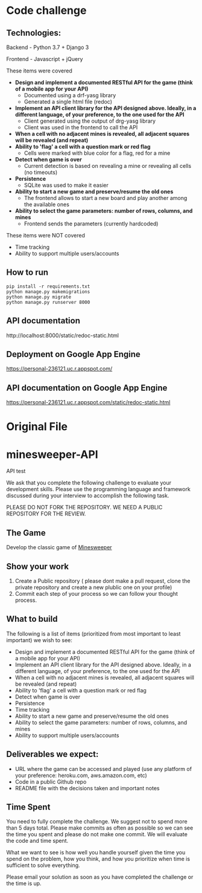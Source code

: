# Code challenge

## Technologies:
Backend - Python 3.7 + Django 3

Frontend - Javascript + jQuery

These items were covered
* **Design and implement  a documented RESTful API for the game (think of a mobile app for your API)**
  - Documented using a drf-yasg library
  - Generated a single html file (redoc)
* **Implement an API client library for the API designed above. Ideally, in a different language, of your preference, to the one used for the API**
  - Client generated using the output of drg-yasg library
  - Client was used in the frontend to call the API
* **When a cell with no adjacent mines is revealed, all adjacent squares will be revealed (and repeat)**
* **Ability to 'flag' a cell with a question mark or red flag**
  - Cells were marked with blue color for a flag, red for a mine
* **Detect when game is over**
  - Current detection is based on revealing a mine or revealing all cells (no timeouts)
* **Persistence**
  - SQLite was used to make it easier
* **Ability to start a new game and preserve/resume the old ones**
  - The frontend allows to start a new board and play another among the available ones
* **Ability to select the game parameters: number of rows, columns, and mines**
  - Frontend sends the parameters (currently hardcoded)

These items were NOT covered
* Time tracking
* Ability to support multiple users/accounts

## How to run
```
pip install -r requirements.txt 
python manage.py makemigrations
python manage.py migrate
python manage.py runserver 8000
```


## API documentation
http://localhost:8000/static/redoc-static.html

## Deployment on Google App Engine
https://personal-236121.uc.r.appspot.com/

## API documentation on Google App Engine
https://personal-236121.uc.r.appspot.com/static/redoc-static.html


# Original File

# minesweeper-API
API test

We ask that you complete the following challenge to evaluate your development skills. Please use the programming language and framework discussed during your interview to accomplish the following task.

PLEASE DO NOT FORK THE REPOSITORY. WE NEED A PUBLIC REPOSITORY FOR THE REVIEW. 

## The Game
Develop the classic game of [Minesweeper](https://en.wikipedia.org/wiki/Minesweeper_(video_game))

## Show your work

1.  Create a Public repository ( please dont make a pull request, clone the private repository and create a new plublic one on your profile)
2.  Commit each step of your process so we can follow your thought process.

## What to build
The following is a list of items (prioritized from most important to least important) we wish to see:
* Design and implement  a documented RESTful API for the game (think of a mobile app for your API)
* Implement an API client library for the API designed above. Ideally, in a different language, of your preference, to the one used for the API
* When a cell with no adjacent mines is revealed, all adjacent squares will be revealed (and repeat)
* Ability to 'flag' a cell with a question mark or red flag
* Detect when game is over
* Persistence
* Time tracking
* Ability to start a new game and preserve/resume the old ones
* Ability to select the game parameters: number of rows, columns, and mines
* Ability to support multiple users/accounts
 
## Deliverables we expect:
* URL where the game can be accessed and played (use any platform of your preference: heroku.com, aws.amazon.com, etc)
* Code in a public Github repo
* README file with the decisions taken and important notes

## Time Spent
You need to fully complete the challenge. We suggest not to spend more than 5 days total.  Please make commits as often as possible so we can see the time you spent and please do not make one commit.  We will evaluate the code and time spent.
 
What we want to see is how well you handle yourself given the time you spend on the problem, how you think, and how you prioritize when time is sufficient to solve everything.

Please email your solution as soon as you have completed the challenge or the time is up.
